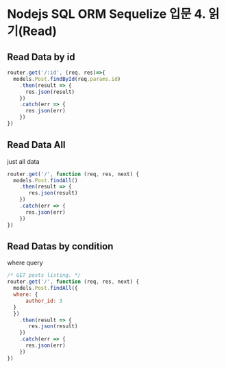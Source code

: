 # Nodejs SQL ORM Sequelize 입문 4. 읽기(Read)

## Read Data by id
```js
router.get('/:id', (req, res)=>{
  models.Post.findById(req.params.id)
    .then(result => {
      res.json(result)
    })
    .catch(err => {
      res.json(err)
    })
})
```

## Read Data All

just all data
```js
router.get('/', function (req, res, next) {
  models.Post.findAll()
    .then(result => {
       res.json(result)
    })
    .catch(err => {
      res.json(err)
    })
})
```

## Read Datas by condition

where query
```js
/* GET posts listing. */
router.get('/', function (req, res, next) {
  models.Post.findAll({ 
  where: {
      author_id: 3
  }
  })
    .then(result => {
       res.json(result)
    })
    .catch(err => {
      res.json(err)
    })
})
```

<ClientOnly>
<Disqus />
</ClientOnly>
